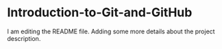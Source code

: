 # Introduction-to-Git-and-GitHub
I am editing the README file. Adding some more details about the project description.
